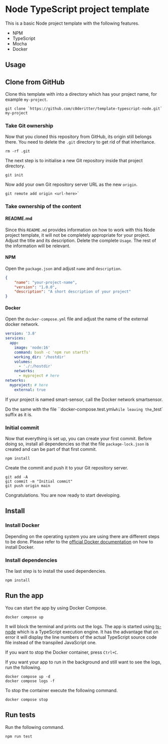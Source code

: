 # Node TypeScript project template

This is a basic Node project template with the following features.

- NPM
- TypeScript
- Mocha
- Docker

## Usage

## Clone from GitHub

Clone this template with into a directory which has your project name, for example `my-project`.

```
git clone `https://github.com/c0deritter/template-typescript-node.git` my-project
```

### Take Git ownership

Now that you cloned this repository from GitHub, its origin still belongs there. You need to delete the `.git` directory to get rid of that inheritance.

```
rm -rf .git
```

The next step is to initialise a new Git repository inside that project directory. 

```
git init
```

Now add your own Git repository server URL as the new `origin`.

```
git remote add origin <url-here>`
```

### Take ownership of the content

#### README.md

Since this `README.md` provides information on how to work with this Node project template, it will not be completely appropriate for your project. Adjust the title and its description. Delete the complete `Usage`. The rest of the information will be relevant.

#### NPM

Open the `package.json` and adjust `name` and `description`.

```json
{
    "name": "your-project-name",
    "version": "1.0.0",
    "description": "A short description of your project"
}
```

#### Docker

Open the `docker-compose.yml` file and adjust the name of the external docker network.

```yml
version: '3.8'
services:
  app:
    image: 'node:16'
    command: bash -c 'npm run startTs'
    working_dir: '/hostdir'
    volumes:
      - './:/hostdir'
    networks:
      - myproject # here
networks:
  myproject: # here
    external: true
```

If your project is named smart-sensor, call the Docker network smartsensor.

Do the same with the file ``docker-compose.test.yml` while leaving the `_test` suffix as it is.

### Initial commit

Now that everything is set up, you can create your first commit. Before doing so, install all dependencies so that the file `package-lock.json` is created and can be part of that first commit.

```
npm install
```

Create the commit and push it to your Git repository server.

```
git add -A
git commit -m "Initial commit"
git push origin main
```

Congratulations. You are now ready to start developing.

## Install

### Install Docker

Depending on the operating system you are using there are different steps to be done. Please refer to the [official Docker documentation](https://docs.docker.com/engine/install/) on how to install Docker.

### Install dependencies

The last step is to install the used dependencies.

```
npm install
```

## Run the app

You can start the app by using Docker Compose.

```
docker compose up
```

It will block the terminal and prints out the logs. The app is started using [ts-node](https://www.npmjs.com/package/ts-node) which is a TypeScript execution engine. It has the advantage that on error it will display the line numbers of the actual TypeScript source code file instead of the transpiled JavaScript one.

If you want to stop the Docker container, press `Ctrl+C`.

If you want your app to run in the background and still want to see the logs, run the following.

```
docker compose up -d
docker compose logs -f
```

To stop the container execute the following command.

```
docker compose stop
```

## Run tests

Run the following command.

```
npm run test
```
